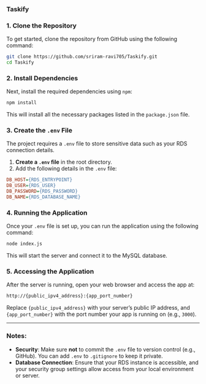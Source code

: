 ### Taskify

### 1. Clone the Repository

To get started, clone the repository from GitHub using the following command:

```bash
git clone https://github.com/sriram-ravi705/Taskify.git
cd Taskify
```

### 2. Install Dependencies

Next, install the required dependencies using `npm`:

```bash
npm install
```

This will install all the necessary packages listed in the `package.json` file.

### 3. Create the `.env` File

The project requires a `.env` file to store sensitive data such as your RDS connection details.

1. **Create a `.env` file** in the root directory.
2. Add the following details in the `.env` file:

```ini
DB_HOST={RDS_ENTRYPOINT}
DB_USER={RDS_USER}
DB_PASSWORD={RDS_PASSWORD}
DB_NAME={RDS_DATABASE_NAME}
```

### 4. Running the Application

Once your `.env` file is set up, you can run the application using the following command:

```bash
node index.js
```

This will start the server and connect it to the MySQL database.

### 5. Accessing the Application

After the server is running, open your web browser and access the app at:

```bash
http://{public_ipv4_address}:{app_port_number}
```

Replace `{public_ipv4_address}` with your server’s public IP address, and `{app_port_number}` with the port number your app is running on (e.g., `3000`).

---

### Notes:
- **Security**: Make sure **not** to commit the `.env` file to version control (e.g., GitHub). You can add `.env` to `.gitignore` to keep it private.
- **Database Connection**: Ensure that your RDS instance is accessible, and your security group settings allow access from your local environment or server.
